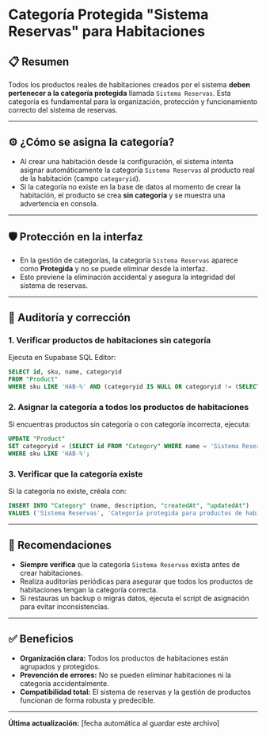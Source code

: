 # Categoría Protegida "Sistema Reservas" para Habitaciones

## 📋 Resumen

Todos los productos reales de habitaciones creados por el sistema **deben pertenecer a la categoría protegida** llamada `Sistema Reservas`. Esta categoría es fundamental para la organización, protección y funcionamiento correcto del sistema de reservas.

---

## ⚙️ ¿Cómo se asigna la categoría?

- Al crear una habitación desde la configuración, el sistema intenta asignar automáticamente la categoría `Sistema Reservas` al producto real de la habitación (campo `categoryid`).
- Si la categoría no existe en la base de datos al momento de crear la habitación, el producto se crea **sin categoría** y se muestra una advertencia en consola.

---

## 🛡️ Protección en la interfaz

- En la gestión de categorías, la categoría `Sistema Reservas` aparece como **Protegida** y no se puede eliminar desde la interfaz.
- Esto previene la eliminación accidental y asegura la integridad del sistema de reservas.

---

## 🚨 Auditoría y corrección

### 1. **Verificar productos de habitaciones sin categoría**

Ejecuta en Supabase SQL Editor:
```sql
SELECT id, sku, name, categoryid
FROM "Product"
WHERE sku LIKE 'HAB-%' AND (categoryid IS NULL OR categoryid != (SELECT id FROM "Category" WHERE name = 'Sistema Reservas'));
```

### 2. **Asignar la categoría a todos los productos de habitaciones**

Si encuentras productos sin categoría o con categoría incorrecta, ejecuta:
```sql
UPDATE "Product"
SET categoryid = (SELECT id FROM "Category" WHERE name = 'Sistema Reservas')
WHERE sku LIKE 'HAB-%';
```

### 3. **Verificar que la categoría existe**

Si la categoría no existe, créala con:
```sql
INSERT INTO "Category" (name, description, "createdAt", "updatedAt")
VALUES ('Sistema Reservas', 'Categoría protegida para productos de habitaciones del sistema de reservas', NOW(), NOW());
```

---

## 📝 Recomendaciones

- **Siempre verifica** que la categoría `Sistema Reservas` exista antes de crear habitaciones.
- Realiza auditorías periódicas para asegurar que todos los productos de habitaciones tengan la categoría correcta.
- Si restauras un backup o migras datos, ejecuta el script de asignación para evitar inconsistencias.

---

## ✅ Beneficios

- **Organización clara:** Todos los productos de habitaciones están agrupados y protegidos.
- **Prevención de errores:** No se pueden eliminar habitaciones ni la categoría accidentalmente.
- **Compatibilidad total:** El sistema de reservas y la gestión de productos funcionan de forma robusta y predecible.

---

**Última actualización:** [fecha automática al guardar este archivo] 